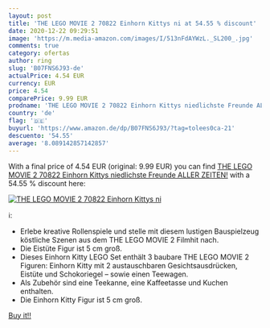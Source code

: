 ```yaml
---
layout: post
title: 'THE LEGO MOVIE 2 70822 Einhorn Kittys ni at 54.55 % discount'
date: 2020-12-22 09:29:51
image: 'https://m.media-amazon.com/images/I/513nFdAYWzL._SL200_.jpg'
comments: true
category: ofertas
author: ring
slug: 'B07FNS6J93-de'
actualPrice: 4.54 EUR
currency: EUR
price: 4.54
comparePrice: 9.99 EUR
prodname: 'THE LEGO MOVIE 2 70822 Einhorn Kittys niedlichste Freunde ALLER ZEITEN!'
country: 'de'
flag: '🇩🇪'
buyurl: 'https://www.amazon.de/dp/B07FNS6J93/?tag=tolees0ca-21'
descuento: '54.55'
average: '8.089142857142857'
---
```


With a final price of 4.54 EUR (original: 9.99 EUR) you can find [THE LEGO MOVIE 2 70822 Einhorn Kittys niedlichste Freunde ALLER ZEITEN!](https://www.amazon.de/dp/B07FNS6J93/?tag=tolees0ca-21) with a  54.55 % discount here:

[![THE LEGO MOVIE 2 70822 Einhorn Kittys ni](https://m.media-amazon.com/images/I/513nFdAYWzL._SL200_.jpg)](https://www.amazon.de/dp/B07FNS6J93/?tag=tolees0ca-21)

ℹ️:

- Erlebe kreative Rollenspiele und stelle mit diesem lustigen Bauspielzeug köstliche Szenen aus dem THE LEGO MOVIE 2 Filmhit nach.
- Die Eistüte Figur ist 5 cm groß.
- Dieses Einhorn Kitty LEGO Set enthält 3 baubare THE LEGO MOVIE 2 Figuren: Einhorn Kitty mit 2 austauschbaren Gesichtsausdrücken, Eistüte und Schokoriegel – sowie einen Teewagen.
- Als Zubehör sind eine Teekanne, eine Kaffeetasse und Kuchen enthalten.
- Die Einhorn Kitty Figur ist 5 cm groß.

[Buy it!!](https://www.amazon.de/dp/B07FNS6J93/?tag=tolees0ca-21)
